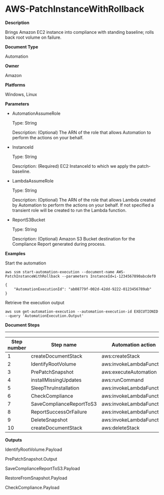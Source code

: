 # AWS\-PatchInstanceWithRollback<a name="automation-aws-patchinstancewithrollback"></a>

**Description**

Brings Amazon EC2 instance into compliance with standing baseline; rolls back root volume on failure\.

**Document Type**

Automation

**Owner**

Amazon

**Platforms**

Windows, Linux

**Parameters**
+ AutomationAssumeRole

  Type: String

  Description: \(Optional\) The ARN of the role that allows Automation to perform the actions on your behalf\.
+ InstanceId

  Type: String

  Description: \(Required\) EC2 InstanceId to which we apply the patch\-baseline\.
+ LambdaAssumeRole

  Type: String

  Description: \(Optional\) The ARN of the role that allows Lambda created by Automation to perform the actions on your behalf\. If not specified a transient role will be created to run the Lambda function\.
+ ReportS3Bucket

  Type: String

  Description: \(Optional\) Amazon S3 Bucket destination for the Compliance Report generated during process\.

**Examples**

Start the automation

```
aws ssm start-automation-execution --document-name AWS-PatchInstanceWithRollback --parameters InstanceId=i-1234567890abcdef0
```

```
{
    "AutomationExecutionId": "ab08779f-002d-42dd-9222-0123456789ab"
}
```

Retrieve the execution output

```
aws ssm get-automation-execution --automation-execution-id EXECUTIONID --query 'AutomationExecution.Output'
```

**Document Steps**


****  

| Step number | Step name | Automation action | 
| --- | --- | --- | 
|  1  |  createDocumentStack  |  aws:createStack  | 
|  2  |  IdentifyRootVolume  |  aws:invokeLambdaFunction  | 
|  3  |  PrePatchSnapshot  |  aws:executeAutomation  | 
|  4  |  installMissingUpdates  |  aws:runCommand  | 
|  5  |  SleepThruInstallation  |  aws:invokeLambdaFunction  | 
|  6  |  CheckCompliance  |  aws:invokeLambdaFunction  | 
|  7  |  SaveComplianceReportToS3  |  aws:invokeLambdaFunction  | 
|  8  |  ReportSuccessOrFailure  |  aws:invokeLambdaFunction  | 
|  9  |  DeleteSnapshot  |  aws:invokeLambdaFunction  | 
|  10  |  createDocumentStack  |  aws:deleteStack  | 

**Outputs**

IdentifyRootVolume\.Payload

PrePatchSnapshot\.Output

SaveComplianceReportToS3\.Payload

RestoreFromSnapshot\.Payload

CheckCompliance\.Payload